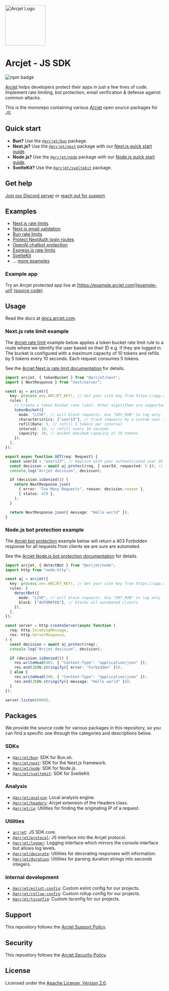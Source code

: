 <a href="https://arcjet.com" target="_arcjet-home">
  <picture>
    <source media="(prefers-color-scheme: dark)" srcset="https://arcjet.com/arcjet-logo-minimal-dark-mark-all.svg">
    <img src="https://arcjet.com/arcjet-logo-minimal-light-mark-all.svg" alt="Arcjet Logo" height="128" width="auto">
  </picture>
</a>

# Arcjet - JS SDK

<p>
  <picture>
    <source media="(prefers-color-scheme: dark)" srcset="https://img.shields.io/npm/v/arcjet?style=flat-square&label=%E2%9C%A6Aj&labelColor=000000&color=5C5866">
    <img alt="npm badge" src="https://img.shields.io/npm/v/arcjet?style=flat-square&label=%E2%9C%A6Aj&labelColor=ECE6F0&color=ECE6F0">
  </picture>
</p>

[Arcjet][arcjet] helps developers protect their apps in just a few lines of
code. Implement rate limiting, bot protection, email verification & defense
against common attacks.

This is the monorepo containing various [Arcjet][arcjet] open source packages
for JS.

## Quick start

- **Bun?** Use the [`@arcjet/bun`][npm-bun] package.
- **Next.js?** Use the [`@arcjet/next`][npm-next] package with our [Next.js
  quick start guide][next-quick-start].
- **Node.js?** Use the [`@arcjet/node`][npm-node] package with our [Node.js
  quick start guide][node-quick-start].
- **SvelteKit?** Use the [`@arcjet/sveltekit`][npm-sveltekit] package.

## Get help

[Join our Discord server][discord-invite] or [reach out for support][support].

## Examples

- [Next.js rate limits](./examples/nextjs-14-app-dir-rl)
- [Next.js email validation](./examples/nextjs-14-app-dir-validate-email)
- [Bun rate limits](./examples/bun-rl)
- [Protect NextAuth login routes](./examples/nextjs-14-nextauth-4)
- [OpenAI chatbot protection](./examples/nextjs-14-openai)
- [Express.js rate limits](./examples/nodejs-express-rl)
- [SvelteKit](./examples/sveltekit)
- ... [more examples](./examples)

### Example app

Try an Arcjet protected app live at [https://example.arcjet.com][example-url]
([source code][example-source]).

## Usage

Read the docs at [docs.arcjet.com][arcjet-docs].

### Next.js rate limit example

The [Arcjet rate limit][rate-limit-concepts-docs] example below
applies a token bucket rate limit rule to a route where we identify the user
based on their ID e.g. if they are logged in. The bucket is configured with a
maximum capacity of 10 tokens and refills by 5 tokens every 10 seconds. Each
request consumes 5 tokens.

See the [Arcjet Next.js rate limit documentation][next-rate-limit-quick-start]
for details.

```ts
import arcjet, { tokenBucket } from "@arcjet/next";
import { NextResponse } from "next/server";

const aj = arcjet({
  key: process.env.ARCJET_KEY!, // Get your site key from https://app.arcjet.com
  rules: [
    // Create a token bucket rate limit. Other algorithms are supported.
    tokenBucket({
      mode: "LIVE", // will block requests. Use "DRY_RUN" to log only
      characteristics: ["userId"], // track requests by a custom user ID
      refillRate: 5, // refill 5 tokens per interval
      interval: 10, // refill every 10 seconds
      capacity: 10, // bucket maximum capacity of 10 tokens
    }),
  ],
});

export async function GET(req: Request) {
  const userId = "user123"; // Replace with your authenticated user ID
  const decision = await aj.protect(req, { userId, requested: 5 }); // Deduct 5 tokens from the bucket
  console.log("Arcjet decision", decision);

  if (decision.isDenied()) {
    return NextResponse.json(
      { error: "Too Many Requests", reason: decision.reason },
      { status: 429 },
    );
  }

  return NextResponse.json({ message: "Hello world" });
}
```

### Node.js bot protection example

The [Arcjet bot protection][bot-protection-concepts-docs] example below will
return a 403 Forbidden response for all requests from clients we are sure are
automated.

See the [Arcjet Node.js bot protection documentation][node-bot-quick-start] for
details.

```ts
import arcjet, { detectBot } from "@arcjet/node";
import http from "node:http";

const aj = arcjet({
  key: process.env.ARCJET_KEY!, // Get your site key from https://app.arcjet.com
  rules: [
    detectBot({
      mode: "LIVE", // will block requests. Use "DRY_RUN" to log only
      block: ["AUTOMATED"], // blocks all automated clients
    }),
  ],
});

const server = http.createServer(async function (
  req: http.IncomingMessage,
  res: http.ServerResponse,
) {
  const decision = await aj.protect(req);
  console.log("Arcjet decision", decision);

  if (decision.isDenied()) {
    res.writeHead(403, { "Content-Type": "application/json" });
    res.end(JSON.stringify({ error: "Forbidden" }));
  } else {
    res.writeHead(200, { "Content-Type": "application/json" });
    res.end(JSON.stringify({ message: "Hello world" }));
  }
});

server.listen(8000);
```

## Packages

We provide the source code for various packages in this repository, so you can
find a specific one through the categories and descriptions below.

### SDKs

- [`@arcjet/bun`](./arcjet-bun/README.md): SDK for Bun.sh.
- [`@arcjet/next`](./arcjet-next/README.md): SDK for the Next.js framework.
- [`@arcjet/node`](./arcjet-node/README.md): SDK for Node.js.
- [`@arcjet/sveltekit`](./arcjet-sveltekit/README.md): SDK for SvelteKit.

### Analysis

- [`@arcjet/analyze`](./analyze/README.md): Local analysis engine.
- [`@arcjet/headers`](./headers/README.md): Arcjet extension of the Headers
  class.
- [`@arcjet/ip`](./ip/README.md): Utilities for finding the originating IP of a
  request.

### Utilities

- [`arcjet`](./arcjet/README.md): JS SDK core.
- [`@arcjet/protocol`](./protocol/README.md): JS interface
  into the Arcjet protocol.
- [`@arcjet/logger`](./logger/README.md): Logging interface which mirrors the
  console interface but allows log levels.
- [`@arcjet/decorate`](./decorate/README.md): Utilities for decorating responses
  with information.
- [`@arcjet/duration`](./duration/README.md): Utilities for parsing duration
  strings into seconds integers.

### Internal development

- [`@arcjet/eslint-config`](./eslint-config/README.md): Custom eslint config for
  our projects.
- [`@arcjet/rollup-config`](./rollup-config/README.md): Custom rollup config for
  our projects.
- [`@arcjet/tsconfig`](./tsconfig/README.md): Custom tsconfig for our projects.

## Support

This repository follows the [Arcjet Support Policy][arcjet-support].

## Security

This repository follows the [Arcjet Security Policy][arcjet-security].

## License

Licensed under the [Apache License, Version 2.0][apache-license].

[arcjet]: https://arcjet.com
[npm-bun]: https://www.npmjs.com/package/@arcjet/bun
[npm-next]: https://www.npmjs.com/package/@arcjet/next
[next-quick-start]: https://docs.arcjet.com/get-started/nextjs
[npm-node]: https://www.npmjs.com/package/@arcjet/node
[node-quick-start]: https://docs.arcjet.com/get-started/nodejs
[npm-sveltekit]: https://www.npmjs.com/package/@arcjet/sveltekit
[discord-invite]: https://discord.gg/TPra6jqZDC
[support]: https://docs.arcjet.com/support
[example-url]: https://example.arcjet.com
[example-source]: https://github.com/arcjet/arcjet-js-example
[rate-limit-concepts-docs]: https://docs.arcjet.com/rate-limiting/concepts
[next-rate-limit-quick-start]: https://docs.arcjet.com/rate-limiting/quick-start/nextjs
[bot-protection-concepts-docs]: https://docs.arcjet.com/bot-protection/concepts
[node-bot-quick-start]: https://docs.arcjet.com/bot-protection/quick-start/nodejs
[arcjet-docs]: https://docs.arcjet.com/
[arcjet-support]: https://docs.arcjet.com/support
[arcjet-security]: https://docs.arcjet.com/security
[apache-license]: http://www.apache.org/licenses/LICENSE-2.0
